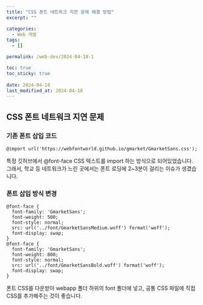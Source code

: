 ```yaml
---
title: "CSS 폰트 네트워크 지연 문제 해결 방법"
excerpt: ""

categories:
  - Web 개발
tags:
  - []

permalink: /web-dev/2024-04-18-1

toc: true
toc_sticky: true
 
date: 2024-04-18
last_modified_at: 2024-04-18
---
```


## CSS 폰트 네트워크 지연 문제

### 기존 폰트 삽입 코드
```
@import url('https://webfontworld.github.io/gmarket/GmarketSans.css');
```
특정 깃허브에서 @font-face CSS 텍스트를 import 하는 방식으로 되어있었습니다.  
그래서, 학교 등 네트워크가 느린 곳에서는 폰트 로딩에 2~3분이 걸리는 이슈가 생겼습니다.

### 폰트 삽입 방식 변경
```
@font-face {
  font-family: 'GmarketSans';
  font-weight: 500;
  font-style: normal;
  src: url('../font/GmarketSansMedium.woff') format('woff');
  font-display: swap;
} 
@font-face {
  font-family: 'GmarketSans';
  font-weight: 800;
  font-style: normal;
  src: url('../font/GmarketSansBold.woff') format('woff');
  font-display: swap;
} 
```
폰트 CSS를 다운받아 webapp 폴더 하위의 font 폴더에 넣고, 공통 CSS 파일에 직접 CSS를 추가해주는 것이 좋습니다.
